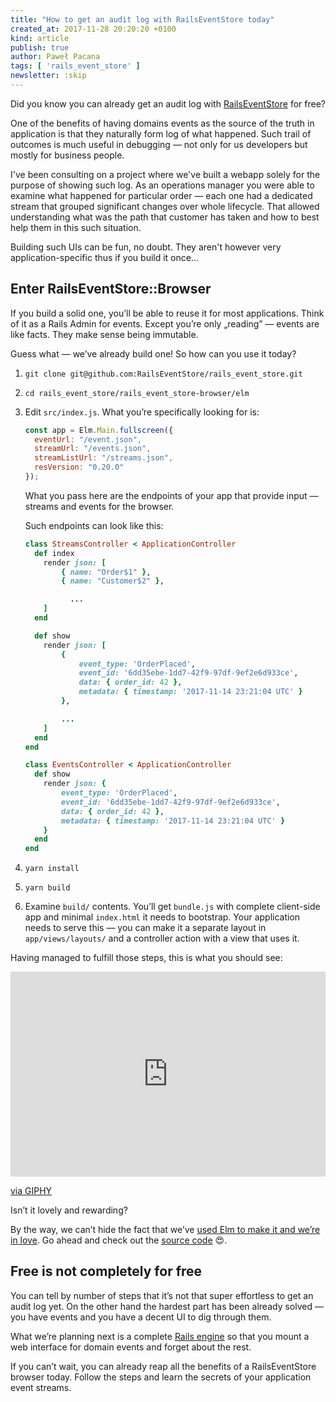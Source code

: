 ```yaml
---
title: "How to get an audit log with RailsEventStore today"
created_at: 2017-11-28 20:20:20 +0100
kind: article
publish: true
author: Paweł Pacana
tags: [ 'rails_event_store' ]
newsletter: :skip
---
```


Did you know you can already get an audit log with [RailsEventStore](https://railseventstore.org) for free?

<!-- more -->

One of the benefits of having domains events as the source of the truth in application is that they naturally form log of what happened. Such trail of outcomes is much useful in debugging — not only for us developers but mostly for business people.

I've been consulting on a project where we've built a webapp solely for the purpose of showing such log. As an operations manager you were able to examine what happened for particular order — each one had a dedicated stream that grouped significant changes over whole lifecycle.
That allowed understanding what was the path that customer has taken and how to best help them in this such situation.

Building such UIs can be fun, no doubt. They aren't however very application-specific thus if you build it once...

## Enter RailsEventStore::Browser

If you build a solid one, you’ll be able to reuse it for most applications. Think of it as a Rails Admin for events. Except you’re only „reading” — events are like facts. They make sense being immutable.

Guess what — we’ve already build one! So how can you use it today?

1. `git clone git@github.com:RailsEventStore/rails_event_store.git`
2. `cd rails_event_store/rails_event_store-browser/elm`
3. Edit `src/index.js`. What you’re specifically looking for is:

	```javascript
	const app = Elm.Main.fullscreen({
	  eventUrl: "/event.json",
	  streamUrl: "/events.json",
	  streamListUrl: "/streams.json",
	  resVersion: "0.20.0"
	});
	```

	What you pass here are the endpoints of your app that provide input — streams and events for the browser.

	Such endpoints can look like this:

	```ruby
	class StreamsController < ApplicationController
	  def index
	    render json: [
		    { name: "Order$1" },
		    { name: "Customer$2" },

			  ...
	    ]
	  end

	  def show
	    render json: [
		    {
			    event_type: 'OrderPlaced',
			    event_id: '6dd35ebe-1dd7-42f9-97df-9ef2e6d933ce',
			    data: { order_id: 42 },
			    metadata: { timestamp: '2017-11-14 23:21:04 UTC' }
		    },

		    ...
	    ]
	  end
	end
	```

	```ruby
	class EventsController < ApplicationController
	  def show
	    render json: {
		    event_type: 'OrderPlaced',
		    event_id: '6dd35ebe-1dd7-42f9-97df-9ef2e6d933ce',
		    data: { order_id: 42 },
		    metadata: { timestamp: '2017-11-14 23:21:04 UTC' }
	    }
	  end
	end
	```

4. `yarn install`
5. `yarn build`
6. Examine `build/` contents. You’ll get `bundle.js` with complete client-side app and minimal `index.html` it needs to bootstrap. Your application needs to serve this — you can make it a separate layout in `app/views/layouts/` and a controller action with a view that uses it.

Having managed to fulfill those steps, this is what you should see:

<div style="width:100%;height:0;padding-bottom:65%;position:relative;"><iframe src="https://giphy.com/embed/3o6fJacEiYvOPRK8CI" width="100%" height="100%" style="position:absolute" frameBorder="0" class="giphy-embed" allowFullScreen></iframe></div><p><a href="https://giphy.com/gifs/rails-event-store-3o6fJacEiYvOPRK8CI">via GIPHY</a></p>


Isn’t it lovely and rewarding?


By the way, we can’t hide the fact that we’ve [used Elm to make it and we’re in love](https://blog.arkency.com/tags/elm). Go ahead and check out the [source code](https://github.com/RailsEventStore/rails_event_store/blob/0f7ee713a08d9b834c28cbfe25c00d995e3d8b64/rails_event_store-browser/elm/src/Main.elm) 😍.

## Free is not completely for free

You can tell by number of steps that it’s not that super effortless to get an audit log yet. On the other hand the hardest part has been already solved — you have events and you have a decent UI to dig through them.

What we’re planning next is a complete [Rails engine](http://guides.rubyonrails.org/engines.html) so that you mount a web interface for domain events and forget about the rest.

If you can’t wait, you can already reap all the benefits of a RailsEventStore browser today. Follow the steps and learn the secrets of your application event streams.
